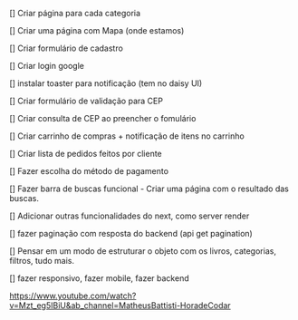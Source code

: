 [] Criar página para cada categoria

[] Criar uma página com Mapa (onde estamos)

[] Criar formulário de cadastro

[] Criar login google

[] instalar toaster para notificação (tem no daisy UI)

[] Criar formulário de validação para CEP

[] Criar consulta de CEP ao preencher o fomulário

[] Criar carrinho de compras + notificação de itens no carrinho

[] Criar lista de pedidos feitos por cliente

[] Fazer escolha do método de pagamento

[] Fazer barra de buscas funcional - Criar uma página com o resultado das buscas.

[] Adicionar outras funcionalidades do next, como server render

[] fazer paginação com resposta do backend (api get pagination)

[] Pensar em um modo de estruturar o objeto com os livros, categorias, filtros, tudo mais.

[] fazer responsivo, fazer mobile, fazer backend

https://www.youtube.com/watch?v=Mzt_eg5IBiU&ab_channel=MatheusBattisti-HoradeCodar
